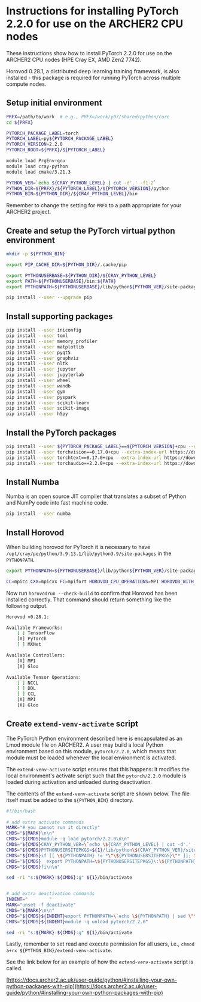 Instructions for installing PyTorch 2.2.0 for use on the ARCHER2 CPU nodes
==========================================================================

These instructions show how to install PyTorch 2.2.0 for use on the ARCHER2 CPU nodes (HPE Cray EX, AMD Zen2 7742).

Horovod 0.28.1, a distributed deep learning training framework, is also installed - this package is required
for running PyTorch across multiple compute nodes.


Setup initial environment
-------------------------

```bash
PRFX=/path/to/work  # e.g., PRFX=/work/y07/shared/python/core
cd ${PRFX}

PYTORCH_PACKAGE_LABEL=torch
PYTORCH_LABEL=py${PYTORCH_PACKAGE_LABEL}
PYTORCH_VERSION=2.2.0
PYTORCH_ROOT=${PRFX}/${PYTORCH_LABEL}

module load PrgEnv-gnu
module load cray-python
module load cmake/3.21.3

PYTHON_VER=`echo ${CRAY_PYTHON_LEVEL} | cut -d'.' -f1-2`
PYTHON_DIR=${PRFX}/${PYTORCH_LABEL}/${PYTORCH_VERSION}/python
PYTHON_BIN=${PYTHON_DIR}/${CRAY_PYTHON_LEVEL}/bin
```

Remember to change the setting for `PRFX` to a path appropriate for your ARCHER2 project.


Create and setup the PyTorch virtual python environment
-------------------------------------------------------

```bash
mkdir -p ${PYTHON_BIN}

export PIP_CACHE_DIR=${PYTHON_DIR}/.cache/pip

export PYTHONUSERBASE=${PYTHON_DIR}/${CRAY_PYTHON_LEVEL}
export PATH=${PYTHONUSERBASE}/bin:${PATH}
export PYTHONPATH=${PYTHONUSERBASE}/lib/python${PYTHON_VER}/site-packages:${PYTHONPATH}

pip install --user --upgrade pip
```


Install supporting packages
---------------------------

```bash
pip install --user iniconfig
pip install --user toml
pip install --user memory_profiler
pip install --user matplotlib
pip install --user pyqt5
pip install --user graphviz
pip install --user nltk
pip install --user jupyter
pip install --user jupyterlab
pip install --user wheel
pip install --user wandb
pip install --user gym
pip install --user pyspark
pip install --user scikit-learn
pip install --user scikit-image
pip install --user h5py
```


Install the PyTorch packages
----------------------------

```bash
pip install --user ${PYTORCH_PACKAGE_LABEL}==${PYTORCH_VERSION}+cpu --extra-index-url https://download.pytorch.org/whl/cpu
pip install --user torchvision==0.17.0+cpu --extra-index-url https://download.pytorch.org/whl/cpu
pip install --user torchtext==0.17.0+cpu --extra-index-url https://download.pytorch.org/whl/cpu
pip install --user torchaudio==2.2.0+cpu --extra-index-url https://download.pytorch.org/whl/cpu
```


Install Numba
-------------

Numba is an open source JIT compiler that translates a subset of Python and NumPy code into fast machine code.

```bash
pip install --user numba
```


Install Horovod
---------------

When building horovod for PyTorch it is necessary to have `/opt/cray/pe/python/3.9.13.1/lib/python3.9/site-packages` in the `PYTHONPATH`.

```bash
export PYTHONPATH=${PYTHONUSERBASE}/lib/python${PYTHON_VER}/site-packages:/opt/cray/pe/python/3.9.13.1/lib/python3.9/site-packages:/work/y07/shared/utils/core/bolt/0.8/modules

CC=mpicc CXX=mpicxx FC=mpifort HOROVOD_CPU_OPERATIONS=MPI HOROVOD_WITH_MPI=1 HOROVOD_WITH_TENSORFLOW=0 HOROVOD_WITH_PYTORCH=1 HOROVOD_WITH_MXNET=0 pip install --user --no-cache-dir git+https://github.com/thomas-bouvier/horovod.git@compile-cpp17
```

Now run `horovodrun --check-build` to confirm that Horovod has been installed correctly. That command should return something like the following output.

```bash
Horovod v0.28.1:

Available Frameworks:
    [ ] TensorFlow
    [X] PyTorch
    [ ] MXNet

Available Controllers:
    [X] MPI
    [X] Gloo

Available Tensor Operations:
    [ ] NCCL
    [ ] DDL
    [ ] CCL
    [X] MPI
    [X] Gloo
```


Create `extend-venv-activate` script
------------------------------------

The PyTorch Python environment described here is encapsulated as an Lmod module file on ARCHER2.
A user may build a local Python environment based on this module, `pytorch/2.2.0`, which
means that module must be loaded whenever the local environment is activated.

The `extend-venv-activate` script ensures that this happens: it modifies the local environment's
activate script such that the `pytorch/2.2.0` module is loaded during activation and unloaded
during deactivation.

The contents of the `extend-venv-activate` script are shown below. The file itself must be added
to the `${PYTHON_BIN}` directory.

```bash      
#!/bin/bash
  
# add extra activate commands  
MARK="# you cannot run it directly"
CMDS="${MARK}\n\n"
CMDS="${CMDS}module -q load pytorch/2.2.0\n\n"
CMDS="${CMDS}CRAY_PYTHON_VER=\`echo \${CRAY_PYTHON_LEVEL} | cut -d'.' -f1-2\`\n"
CMDS="${CMDS}PYTHONUSERSITEPKGS=${1}/lib/python\${CRAY_PYTHON_VER}/site-packages\n"
CMDS="${CMDS}if [[ \${PYTHONPATH} != *\"\${PYTHONUSERSITEPKGS}\"* ]]; then\n"
CMDS="${CMDS}  export PYTHONPATH=\${PYTHONUSERSITEPKGS}\:\${PYTHONPATH}\n"
CMDS="${CMDS}fi\n\n"

sed -ri "s:${MARK}:${CMDS}:g" ${1}/bin/activate


# add extra deactivation commands
INDENT="        "
MARK="unset -f deactivate"
CMDS="${MARK}\n\n"
CMDS="${CMDS}${INDENT}export PYTHONPATH=\`echo \${PYTHONPATH} | sed \"\s\:\${PYTHONUSERSITEPKGS}\\\\\:\:\:\g\"\`\n"
CMDS="${CMDS}${INDENT}module -q unload pytorch/2.2.0"

sed -ri "s:${MARK}:${CMDS}:g" ${1}/bin/activate
```

Lastly, remember to set read and execute permission for all users, i.e., `chmod a+rx ${PYTHON_BIN}/extend-venv-activate`.

See the link below for an example of how the `extend-venv-activate` script is called.

[https://docs.archer2.ac.uk/user-guide/python/#installing-your-own-python-packages-with-pip](https://docs.archer2.ac.uk/user-guide/python/#installing-your-own-python-packages-with-pip)
